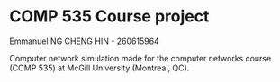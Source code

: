 # COMP 535 Course project
Emmanuel NG CHENG HIN - 260615964

Computer network simulation made for the computer networks course (COMP 535) at McGill University (Montreal, QC).
